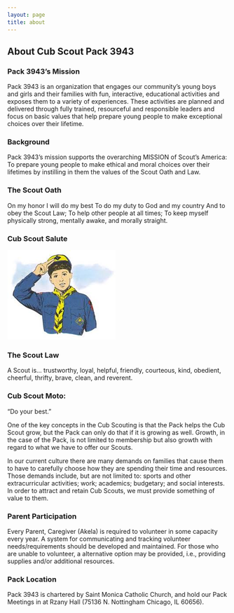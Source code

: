 ```yaml
---
layout: page
title: about
---
```


## About Cub Scout Pack 3943

### Pack 3943’s Mission

Pack 3943 is an organization that engages our community’s young boys and girls and their families with fun, interactive, educational activities and exposes them to a variety of experiences. These activities are planned and delivered through fully trained, resourceful and responsible leaders and focus on basic values that help prepare young people to make exceptional choices over their lifetime.

### Background

Pack 3943’s mission supports the overarching MISSION of Scout’s America:
To prepare young people to make ethical and moral choices over their lifetimes by instilling in them the values of the Scout Oath and Law.

### The Scout Oath

On my honor I will do my best
To do my duty to God and my country
And to obey the Scout Law;
To help other people at all times;
To keep myself physically strong,
mentally awake, and morally straight.

### Cub Scout Salute

![image](cubscout.png)

### The Scout Law

A Scout is…
trustworthy,
loyal,
helpful,
friendly,
courteous,
kind,
obedient,
cheerful,
thrifty,
brave,
clean,
and reverent.

### Cub Scout Moto:

“Do your best.”

One of the key concepts in the Cub Scouting is that the Pack helps the Cub Scout grow, but the Pack can only do that if it is growing as well. Growth, in the case of the Pack, is not limited to membership but also growth with regard to what we have to offer our Scouts.

In our current culture there are many demands on families that cause them to have to carefully choose how they are spending their time and resources. Those demands include, but are not limited to: sports and other extracurricular activities; work; academics; budgetary; and social interests. In order to attract and retain Cub Scouts, we must provide something of value to them.

### Parent Participation

Every Parent, Caregiver (Akela) is required to volunteer in some capacity every year. A system for communicating and tracking volunteer needs/requirements should be developed and maintained. For those who are unable to volunteer, a alternative option may be provided, i.e., providing supplies and/or additional resources.

### Pack Location

Pack 3943 is chartered by Saint Monica Catholic Church, and hold our Pack Meetings in at Rzany Hall (75136 N. Nottingham Chicago, IL 60656).
